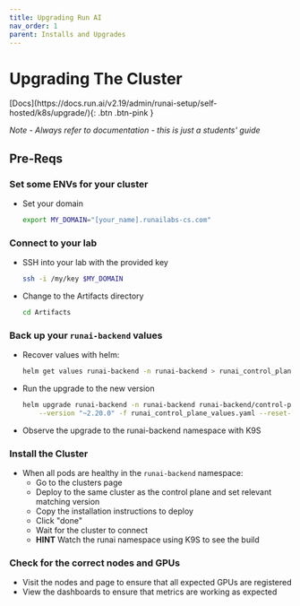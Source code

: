 ```yaml
---
title: Upgrading Run AI
nav_order: 1
parent: Installs and Upgrades
---
```


# Upgrading The Cluster

<span class="fs-3">
[Docs](https://docs.run.ai/v2.19/admin/runai-setup/self-hosted/k8s/upgrade/){: .btn .btn-pink }
</span>

*Note - Always refer to documentation - this is just a students' guide*

## Pre-Reqs

### Set some ENVs for your cluster

- Set your domain

    ```bash
    export MY_DOMAIN="[your_name].runailabs-cs.com"
    ```

### Connect to your lab

- SSH into your lab with the provided key

    ```bash
    ssh -i /my/key $MY_DOMAIN
    ```

- Change to the Artifacts directory

    ```bash
    cd Artifacts
    ```
### Back up your `runai-backend` values

- Recover values with helm:

    ```bash
    helm get values runai-backend -n runai-backend > runai_control_plane_values.yaml
    ```

- Run the upgrade to the new version

    ```bash
    helm upgrade runai-backend -n runai-backend runai-backend/control-plane \
        --version "~2.20.0" -f runai_control_plane_values.yaml --reset-then-reuse-values
    ```

- Observe the upgrade to the runai-backend namespace with K9S

### Install the Cluster

- When all pods are healthy in the `runai-backend` namespace:
  - Go to the clusters page
  - Deploy to the same cluster as the control plane and set relevant matching version
  - Copy the installation instructions to deploy
  - Click "done"
  - Wait for the cluster to connect
  - **HINT** Watch the runai namespace using K9S to see the build

### Check for the correct nodes and GPUs

- Visit the nodes and page to ensure that all expected GPUs are registered
- View the dashboards to ensure that metrics are working as expected